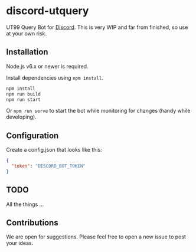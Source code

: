 # discord-utquery

UT99 Query Bot for [Discord](https://discordapp.com).
This is very WIP and far from finished, so use at your own risk.

## Installation

Node.js v6.x or newer is required.

Install dependencies using `npm install`.

```bash
npm install
npm run build
npm run start
```

Or `npm run serve` to start the bot while monitoring for changes (handy while developing).

## Configuration

Create a config.json that looks like this:

```json
{
  "token": "DISCORD_BOT_TOKEN"
}
```

## TODO

All the things ...

## Contributions

We are open for suggestions. Please feel free to open a new issue to post your ideas.
